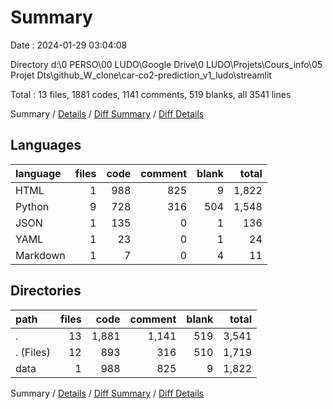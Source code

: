 # Summary

Date : 2024-01-29 03:04:08

Directory d:\\0 PERSO\\00 LUDO\\Google Drive\\0 LUDO\\Projets\\Cours_info\\05 Projet Dts\\github_W_clone\\car-co2-prediction_v1_ludo\\streamlit

Total : 13 files,  1881 codes, 1141 comments, 519 blanks, all 3541 lines

Summary / [Details](details.md) / [Diff Summary](diff.md) / [Diff Details](diff-details.md)

## Languages
| language | files | code | comment | blank | total |
| :--- | ---: | ---: | ---: | ---: | ---: |
| HTML | 1 | 988 | 825 | 9 | 1,822 |
| Python | 9 | 728 | 316 | 504 | 1,548 |
| JSON | 1 | 135 | 0 | 1 | 136 |
| YAML | 1 | 23 | 0 | 1 | 24 |
| Markdown | 1 | 7 | 0 | 4 | 11 |

## Directories
| path | files | code | comment | blank | total |
| :--- | ---: | ---: | ---: | ---: | ---: |
| . | 13 | 1,881 | 1,141 | 519 | 3,541 |
| . (Files) | 12 | 893 | 316 | 510 | 1,719 |
| data | 1 | 988 | 825 | 9 | 1,822 |

Summary / [Details](details.md) / [Diff Summary](diff.md) / [Diff Details](diff-details.md)